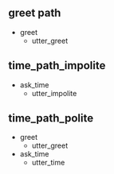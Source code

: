 ## greet path
* greet
  - utter_greet

## time_path_impolite
* ask_time
  - utter_impolite

## time_path_polite
* greet
  - utter_greet
* ask_time
  - utter_time
